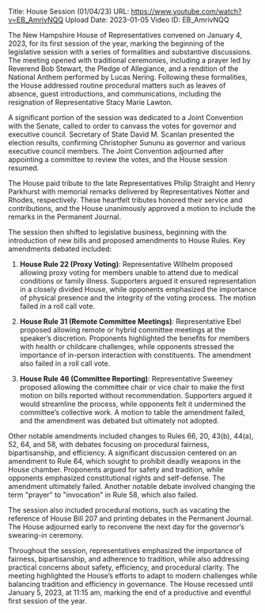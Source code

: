 Title: House Session (01/04/23)
URL: https://www.youtube.com/watch?v=EB_AmrivNQQ
Upload Date: 2023-01-05
Video ID: EB_AmrivNQQ

The New Hampshire House of Representatives convened on January 4, 2023, for its first session of the year, marking the beginning of the legislative session with a series of formalities and substantive discussions. The meeting opened with traditional ceremonies, including a prayer led by Reverend Bob Stewart, the Pledge of Allegiance, and a rendition of the National Anthem performed by Lucas Nering. Following these formalities, the House addressed routine procedural matters such as leaves of absence, guest introductions, and communications, including the resignation of Representative Stacy Marie Lawton.

A significant portion of the session was dedicated to a Joint Convention with the Senate, called to order to canvass the votes for governor and executive council. Secretary of State David M. Scanlan presented the election results, confirming Christopher Sununu as governor and various executive council members. The Joint Convention adjourned after appointing a committee to review the votes, and the House session resumed.

The House paid tribute to the late Representatives Philip Straight and Henry Parkhurst with memorial remarks delivered by Representatives Notter and Rhodes, respectively. These heartfelt tributes honored their service and contributions, and the House unanimously approved a motion to include the remarks in the Permanent Journal.

The session then shifted to legislative business, beginning with the introduction of new bills and proposed amendments to House Rules. Key amendments debated included:

1. **House Rule 22 (Proxy Voting)**: Representative Wilhelm proposed allowing proxy voting for members unable to attend due to medical conditions or family illness. Supporters argued it ensured representation in a closely divided House, while opponents emphasized the importance of physical presence and the integrity of the voting process. The motion failed in a roll call vote.

2. **House Rule 31 (Remote Committee Meetings)**: Representative Ebel proposed allowing remote or hybrid committee meetings at the speaker’s discretion. Proponents highlighted the benefits for members with health or childcare challenges, while opponents stressed the importance of in-person interaction with constituents. The amendment also failed in a roll call vote.

3. **House Rule 46 (Committee Reporting)**: Representative Sweeney proposed allowing the committee chair or vice chair to make the first motion on bills reported without recommendation. Supporters argued it would streamline the process, while opponents felt it undermined the committee’s collective work. A motion to table the amendment failed, and the amendment was debated but ultimately not adopted.

Other notable amendments included changes to Rules 66, 20, 43(b), 44(a), 52, 64, and 58, with debates focusing on procedural fairness, bipartisanship, and efficiency. A significant discussion centered on an amendment to Rule 64, which sought to prohibit deadly weapons in the House chamber. Proponents argued for safety and tradition, while opponents emphasized constitutional rights and self-defense. The amendment ultimately failed. Another notable debate involved changing the term "prayer" to "invocation" in Rule 58, which also failed.

The session also included procedural motions, such as vacating the reference of House Bill 207 and printing debates in the Permanent Journal. The House adjourned early to reconvene the next day for the governor’s swearing-in ceremony.

Throughout the session, representatives emphasized the importance of fairness, bipartisanship, and adherence to tradition, while also addressing practical concerns about safety, efficiency, and procedural clarity. The meeting highlighted the House’s efforts to adapt to modern challenges while balancing tradition and efficiency in governance. The House recessed until January 5, 2023, at 11:15 am, marking the end of a productive and eventful first session of the year.
